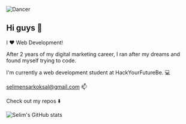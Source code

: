 

![Dancer](https://media.giphy.com/media/kFHT64PButf46M7rvP/giphy.gif)


## Hi guys :wave:

I :heart:  Web Development! 

After 2 years of my digital marketing career, 
I ran after my dreams and found myself trying to code. 

I'm currently a web development student at HackYourFutureBe. :computer: 

selimensarkoksal@gmail.com :mailbox:

Check out my repos :arrow_down:

![Selim's GitHub stats](https://github-readme-stats.vercel.app/api?username=selimensar&show_icons=true&theme=dark)
